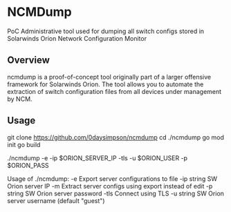 # NCMDump
PoC Administrative tool used for dumping all switch configs stored in Solarwinds Orion Network Configuration Monitor

## Overview

ncmdump is a proof-of-concept tool originally part of a larger offensive framework for Solarwinds Orion. The tool allows you to automate the extraction of switch configuration files from all devices under management by NCM. 

## Usage

git clone https://github.com/0daysimpson/ncmdump 
cd ./ncmdump
go mod init
go build

./ncmdump -e -ip $ORION_SERVER_IP -tls -u $ORION_USER -p $ORION_PASS

Usage of ./ncmdump:
  -e    Export server configurations to file
  -ip string
        SW Orion server IP
  -m    Extract server configs  using export instead of edit
  -p string
        SW Orion server password
  -tls
        Connect using TLS
  -u string
        SW Orion server username (default "guest")

